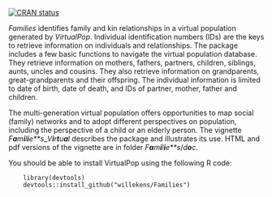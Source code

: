   <!-- badges: start -->
  [![CRAN status](https://www.r-pkg.org/badges/version/Families)](https://CRAN.R-project.org/package=Families)
  <!-- badges: end -->

*Families* identifies family and kin relationships in a virtual population
generated by *VirtualPop*. Individual identification
numbers (IDs) are the keys to retrieve information on individuals and
relationships. The package includes a few basic functions to navigate
the virtual population database. They retrieve information on mothers,
fathers, partners, children, siblings, aunts, uncles and cousins. They
also retrieve information on grandparents, great-grandparents and their
offspring. The individual information is limited to date of birth, date
of death, and IDs of partner, mother, father and children.

The multi-generation virtual population offers opportunities to map
social (family) networks and to adopt different perspectives on
population, including the perspective of a child or an elderly person.
The vignette *F**a**m**i**l**i**e**s*\_*V**i**r**t**u**a**l* describes
the package and illustrates its use. HTML and pdf versions of the
vignette are in folder *F**a**m**i**l**i**e**s*/*d**o**c*.

You should be able to install VirtualPop using the following R code:

        library(devtools)
        devtools::install_github("willekens/Families")
